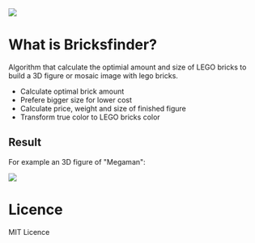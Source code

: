 <img style="text-align:center" src="https://www.bit01.de/wp-content/uploads/2017/02/bit01_logo_bricksfinder.png" />

# What is Bricksfinder?

Algorithm that calculate the optimial amount and size of LEGO bricks to build a 3D figure or mosaic image with lego bricks.

* Calculate optimal brick amount
* Prefere bigger size for lower cost
* Calculate price, weight and size of finished figure
* Transform true color to LEGO bricks color

## Result

For example an 3D figure of "Megaman":

<img src="https://www.bit01.de/wp-content/uploads/2020/06/Figure.gif" />

# Licence

MIT Licence